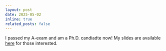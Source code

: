 ```yaml
---
layout: post
date: 2025-05-02
inline: true
related_posts: false
---
```


I passed my A-exam and am a Ph.D. candiadte now!
My slides are available [here](assets/pdf/Nomi_A_Exam.pdf) for those interested.
